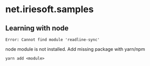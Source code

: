 # net.iriesoft.samples

## Learning with node

    Error: Cannot find module 'readline-sync'

node module is not installed. Add missing package with yarn/npm

    yarn add <module>
